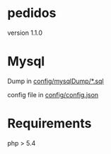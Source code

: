 pedidos
=======
version 1.1.0


Mysql
=====
Dump in [config/mysqlDump/*.sql](config/mysqlDump/)

config file in [config/config.json](config/config.json)

Requirements
============

php > 5.4
